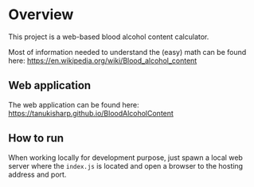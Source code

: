# Overview

This project is a web-based blood alcohol content calculator.

Most of information needed to understand the (easy) math can be found here: https://en.wikipedia.org/wiki/Blood_alcohol_content

## Web application

The web application can be found here: https://tanukisharp.github.io/BloodAlcoholContent

## How to run

When working locally for development purpose, just spawn a local web server where the `index.js` is located and open a browser to the hosting address and port.
